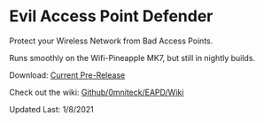 # Evil Access Point Defender
Protect your Wireless Network from Bad Access Points.

Runs smoothly on the Wifi-Pineapple MK7, but still in nightly builds.

Download: <a target="_blank" href="https://github.com/0mniteck/EAPD/archive/master.zip">Current Pre-Release</a>

Check out the wiki: <a target="_blank" href="https://github.com/0mniteck/EAPD/wiki/Wiki">Github/0mniteck/EAPD/Wiki</a>

Updated Last: 1/8/2021
